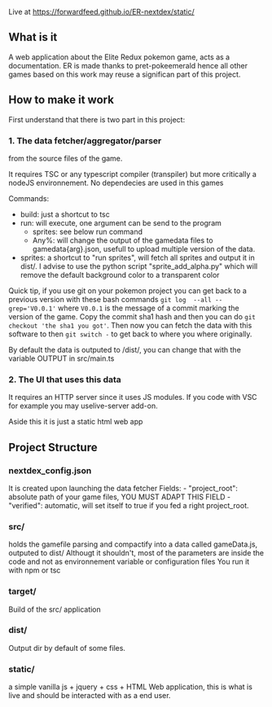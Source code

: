 Live at https://forwardfeed.github.io/ER-nextdex/static/

## What is it
A web application about the Elite Redux pokemon game, acts as a documentation. ER is made thanks to pret-pokeemerald hence all other games based on this work may reuse a significan part of this project.

## How to make it work
First understand that there is two part in this project:

### 1. The data fetcher/aggregator/parser
from the source files of the game.

It requires TSC or any typescript compiler (transpiler) but more critically a nodeJS environnement.
No dependecies are used in this games

Commands:
- build: just a shortcut to tsc
- run: will execute, one argument can be send to the program
    - sprites: see below run command
    - Any%: will change the output of the gamedata files to gamedata{arg}.json, usefull to upload multiple version of the data.
- sprites: a shortcut to "run sprites", will fetch all sprites and output it in dist/. I advise to use the python script "sprite_add_alpha.py" which will remove the default background color to a transparent color

Quick tip, if you use git on your pokemon project you can get back to a previous version with these bash commands
`git log  --all --grep='V0.0.1'` where `V0.0.1` is the message of a commit marking the version of the game. Copy the commit sha1 hash and then you can do
`git checkout 'the sha1 you got'`. Then now you can fetch the data with this software to then `git switch -` to get back to where you where originally.

By default the data is outputed to /dist/, you can change that with the variable OUTPUT in src/main.ts

### 2. The UI that uses this data
It requires an HTTP server since it uses JS modules. If you code with VSC for example you may uselive-server add-on.

Aside this it is just a static html web app

## Project Structure

### nextdex_config.json
It is created upon launching the data fetcher
Fields:
    - "project_root": absolute path of your game files, YOU MUST ADAPT THIS FIELD
    - "verified": automatic, will set itself to true if you fed a right project_root.

### src/ 
holds the gamefile parsing and compactify into a data called gameData.js, outputed to dist/
Althougt it shouldn't, most of the parameters are inside the code and not as environnement variable or configuration files
You run it with npm or tsc

### target/
Build of the src/ application

### dist/
Output dir by default of some files.

### static/
a simple vanilla js + jquery + css + HTML Web application, this is what is live and should be interacted with as a end user.

